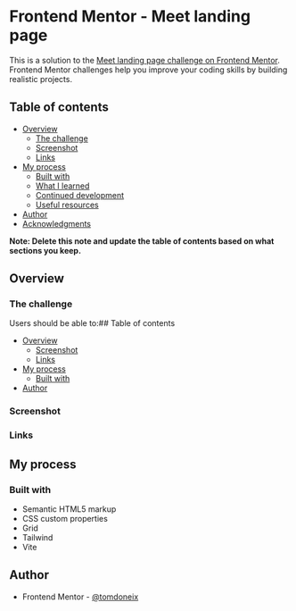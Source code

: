 # Frontend Mentor - Meet landing page

This is a solution to the [Meet landing page challenge on Frontend Mentor](https://www.frontendmentor.io/challenges/meet-landing-page-rbTDS6OUR). Frontend Mentor challenges help you improve your coding skills by building realistic projects. 

## Table of contents

- [Overview](#overview)
  - [The challenge](#the-challenge)
  - [Screenshot](#screenshot)
  - [Links](#links)
- [My process](#my-process)
  - [Built with](#built-with)
  - [What I learned](#what-i-learned)
  - [Continued development](#continued-development)
  - [Useful resources](#useful-resources)
- [Author](#author)
- [Acknowledgments](#acknowledgments)

**Note: Delete this note and update the table of contents based on what sections you keep.**

## Overview

### The challenge

Users should be able to:## Table of contents

- [Overview](#overview)
  - [Screenshot](#screenshot)
  - [Links](#links)
- [My process](#my-process)
  - [Built with](#built-with)
- [Author](#author)

### Screenshot

<!-- ![](./screenshot.png) -->

### Links

<!-- - Solution URL: [Add solution URL here](https://github.com/TomDoneix/four-card-feature-section) -->
<!-- - Live Site URL: [live site URL here](https://four-card-feature-section-three-sepia.vercel.app/) -->

## My process

### Built with

- Semantic HTML5 markup
- CSS custom properties
- Grid
- Tailwind
- Vite

## Author

- Frontend Mentor - [@tomdoneix](https://www.frontendmentor.io/profile/TomDoneix)